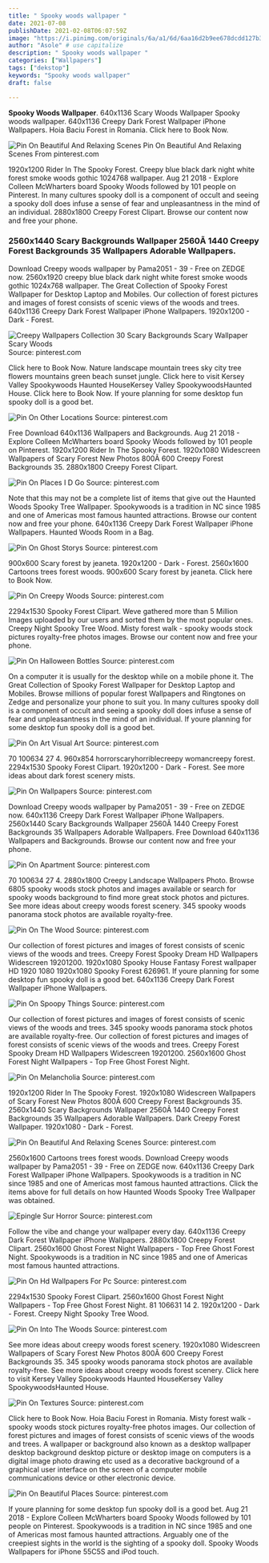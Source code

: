 ```yaml
---
title: " Spooky woods wallpaper "
date: 2021-07-08
publishDate: 2021-02-08T06:07:59Z
image: "https://i.pinimg.com/originals/6a/a1/6d/6aa16d2b9ee678dcdd127b3105fd299a.jpg"
author: "Asole" # use capitalize
description: " Spooky woods wallpaper "
categories: ["Wallpapers"]
tags: ["dekstop"]
keywords: "Spooky woods wallpaper"
draft: false

---
```



**Spooky Woods Wallpaper**. 640x1136 Scary Woods Wallpaper Spooky woods wallpaper. 640x1136 Creepy Dark Forest Wallpaper iPhone Wallpapers. Hoia Baciu Forest in Romania. Click here to Book Now.

![Pin On Beautiful And Relaxing Scenes](https://i.pinimg.com/originals/09/07/60/090760bff6d278feda4e371a2b44113e.jpg "Pin On Beautiful And Relaxing Scenes")
Pin On Beautiful And Relaxing Scenes From pinterest.com


1920x1200 Rider In The Spooky Forest. Creepy blue black dark night white forest smoke woods gothic 1024768 wallpaper. Aug 21 2018 - Explore Colleen McWharters board Spooky Woods followed by 101 people on Pinterest. In many cultures spooky doll is a component of occult and seeing a spooky doll does infuse a sense of fear and unpleasantness in the mind of an individual. 2880x1800 Creepy Forest Clipart. Browse our content now and free your phone.

### 2560x1440 Scary Backgrounds Wallpaper 2560Ã 1440 Creepy Forest Backgrounds 35 Wallpapers Adorable Wallpapers.

Download Creepy woods wallpaper by Pama2051 - 39 - Free on ZEDGE now. 2560x1920 creepy blue black dark night white forest smoke woods gothic 1024x768 wallpaper. The Great Collection of Spooky Forest Wallpaper for Desktop Laptop and Mobiles. Our collection of forest pictures and images of forest consists of scenic views of the woods and trees. 640x1136 Creepy Dark Forest Wallpaper iPhone Wallpapers. 1920x1200 - Dark - Forest.


![Creepy Wallpapers Collection 30 Scary Backgrounds Scary Wallpaper Scary Woods](https://i.pinimg.com/originals/2a/e6/b8/2ae6b87a4fe11c261f2caa81dd1e7ba4.jpg "Creepy Wallpapers Collection 30 Scary Backgrounds Scary Wallpaper Scary Woods")
Source: pinterest.com

Click here to Book Now. Nature landscape mountain trees sky city tree flowers mountains green beach sunset jungle. Click here to visit Kersey Valley Spookywoods Haunted HouseKersey Valley SpookywoodsHaunted House. Click here to Book Now. If youre planning for some desktop fun spooky doll is a good bet.

![Pin On Other Locations](https://i.pinimg.com/originals/6a/c5/1c/6ac51c0cb8cf5e1c173a2b52bdfd8ca6.png "Pin On Other Locations")
Source: pinterest.com

Free Download 640x1136 Wallpapers and Backgrounds. Aug 21 2018 - Explore Colleen McWharters board Spooky Woods followed by 101 people on Pinterest. 1920x1200 Rider In The Spooky Forest. 1920x1080 Widescreen Wallpapers of Scary Forest New Photos 800Ã 600 Creepy Forest Backgrounds 35. 2880x1800 Creepy Forest Clipart.

![Pin On Places I D Go](https://i.pinimg.com/originals/3d/1e/d4/3d1ed43517f666087f197418c60d9059.jpg "Pin On Places I D Go")
Source: pinterest.com

Note that this may not be a complete list of items that give out the Haunted Woods Spooky Tree Wallpaper. Spookywoods is a tradition in NC since 1985 and one of Americas most famous haunted attractions. Browse our content now and free your phone. 640x1136 Creepy Dark Forest Wallpaper iPhone Wallpapers. Haunted Woods Room in a Bag.

![Pin On Ghost Storys](https://i.pinimg.com/originals/40/8c/6e/408c6edbf35c0e620b2afbcd54b94ec5.jpg "Pin On Ghost Storys")
Source: pinterest.com

900x600 Scary forest by jeaneta. 1920x1200 - Dark - Forest. 2560x1600 Cartoons trees forest woods. 900x600 Scary forest by jeaneta. Click here to Book Now.

![Pin On Creepy Woods](https://i.pinimg.com/736x/27/2b/d9/272bd9e78b44d7b3369fd2be5a929b71.jpg "Pin On Creepy Woods")
Source: pinterest.com

2294x1530 Spooky Forest Clipart. Weve gathered more than 5 Million Images uploaded by our users and sorted them by the most popular ones. Creepy Night Spooky Tree Wood. Misty forest walk - spooky woods stock pictures royalty-free photos images. Browse our content now and free your phone.

![Pin On Halloween Bottles](https://i.pinimg.com/originals/08/80/88/0880887d366bb64dbce61b4743d417a2.jpg "Pin On Halloween Bottles")
Source: pinterest.com

On a computer it is usually for the desktop while on a mobile phone it. The Great Collection of Spooky Forest Wallpaper for Desktop Laptop and Mobiles. Browse millions of popular forest Wallpapers and Ringtones on Zedge and personalize your phone to suit you. In many cultures spooky doll is a component of occult and seeing a spooky doll does infuse a sense of fear and unpleasantness in the mind of an individual. If youre planning for some desktop fun spooky doll is a good bet.

![Pin On Art Visual Art](https://i.pinimg.com/originals/c3/e8/57/c3e857f3e51ec68ed0de62b8ad6e1404.jpg "Pin On Art Visual Art")
Source: pinterest.com

70 100634 27 4. 960x854 horrorscaryhorriblecreepy womancreepy forest. 2294x1530 Spooky Forest Clipart. 1920x1200 - Dark - Forest. See more ideas about dark forest scenery mists.

![Pin On Wallpapers](https://i.pinimg.com/originals/ab/22/31/ab22314f6f7af95649446cecb8e8c19a.jpg "Pin On Wallpapers")
Source: pinterest.com

Download Creepy woods wallpaper by Pama2051 - 39 - Free on ZEDGE now. 640x1136 Creepy Dark Forest Wallpaper iPhone Wallpapers. 2560x1440 Scary Backgrounds Wallpaper 2560Ã 1440 Creepy Forest Backgrounds 35 Wallpapers Adorable Wallpapers. Free Download 640x1136 Wallpapers and Backgrounds. Browse our content now and free your phone.

![Pin On Apartment](https://i.pinimg.com/originals/bd/1a/a7/bd1aa748204a42008824dc1880781696.jpg "Pin On Apartment")
Source: pinterest.com

70 100634 27 4. 2880x1800 Creepy Landscape Wallpapers Photo. Browse 6805 spooky woods stock photos and images available or search for spooky woods background to find more great stock photos and pictures. See more ideas about creepy woods forest scenery. 345 spooky woods panorama stock photos are available royalty-free.

![Pin On The Wood](https://i.pinimg.com/originals/49/36/62/49366223270fe7f4d7c0173ccc5b97ea.jpg "Pin On The Wood")
Source: pinterest.com

Our collection of forest pictures and images of forest consists of scenic views of the woods and trees. Creepy Forest Spooky Dream HD Wallpapers Widescreen 19201200. 1920x1080 Spooky House Fantasy Forest wallpaper HD 1920 1080 1920x1080 Spooky Forest 626961. If youre planning for some desktop fun spooky doll is a good bet. 640x1136 Creepy Dark Forest Wallpaper iPhone Wallpapers.

![Pin On Spoopy Things](https://i.pinimg.com/originals/3e/73/0b/3e730b3bcee0f666383a344d472324ec.jpg "Pin On Spoopy Things")
Source: pinterest.com

Our collection of forest pictures and images of forest consists of scenic views of the woods and trees. 345 spooky woods panorama stock photos are available royalty-free. Our collection of forest pictures and images of forest consists of scenic views of the woods and trees. Creepy Forest Spooky Dream HD Wallpapers Widescreen 19201200. 2560x1600 Ghost Forest Night Wallpapers - Top Free Ghost Forest Night.

![Pin On Melancholia](https://i.pinimg.com/originals/fa/7e/d3/fa7ed3a0a1b9f674eb2232e16c4c3dd0.jpg "Pin On Melancholia")
Source: pinterest.com

1920x1200 Rider In The Spooky Forest. 1920x1080 Widescreen Wallpapers of Scary Forest New Photos 800Ã 600 Creepy Forest Backgrounds 35. 2560x1440 Scary Backgrounds Wallpaper 2560Ã 1440 Creepy Forest Backgrounds 35 Wallpapers Adorable Wallpapers. Dark Creepy Forest Wallpaper. 1920x1080 - Dark - Forest.

![Pin On Beautiful And Relaxing Scenes](https://i.pinimg.com/originals/09/07/60/090760bff6d278feda4e371a2b44113e.jpg "Pin On Beautiful And Relaxing Scenes")
Source: pinterest.com

2560x1600 Cartoons trees forest woods. Download Creepy woods wallpaper by Pama2051 - 39 - Free on ZEDGE now. 640x1136 Creepy Dark Forest Wallpaper iPhone Wallpapers. Spookywoods is a tradition in NC since 1985 and one of Americas most famous haunted attractions. Click the items above for full details on how Haunted Woods Spooky Tree Wallpaper was obtained.

![Epingle Sur Horror](https://i.pinimg.com/originals/d0/f7/01/d0f701b589300dc6b2e838cae4aa1e96.jpg "Epingle Sur Horror")
Source: pinterest.com

Follow the vibe and change your wallpaper every day. 640x1136 Creepy Dark Forest Wallpaper iPhone Wallpapers. 2880x1800 Creepy Forest Clipart. 2560x1600 Ghost Forest Night Wallpapers - Top Free Ghost Forest Night. Spookywoods is a tradition in NC since 1985 and one of Americas most famous haunted attractions.

![Pin On Hd Wallpapers For Pc](https://i.pinimg.com/originals/30/c3/03/30c303cd24d49eb8504d0fb3ad98dfe1.jpg "Pin On Hd Wallpapers For Pc")
Source: pinterest.com

2294x1530 Spooky Forest Clipart. 2560x1600 Ghost Forest Night Wallpapers - Top Free Ghost Forest Night. 81 106631 14 2. 1920x1200 - Dark - Forest. Creepy Night Spooky Tree Wood.

![Pin On Into The Woods](https://i.pinimg.com/originals/ac/2f/6f/ac2f6f3886f0039d774c263c432222db.jpg "Pin On Into The Woods")
Source: pinterest.com

See more ideas about creepy woods forest scenery. 1920x1080 Widescreen Wallpapers of Scary Forest New Photos 800Ã 600 Creepy Forest Backgrounds 35. 345 spooky woods panorama stock photos are available royalty-free. See more ideas about creepy woods forest scenery. Click here to visit Kersey Valley Spookywoods Haunted HouseKersey Valley SpookywoodsHaunted House.

![Pin On Textures](https://i.pinimg.com/originals/b1/5d/1b/b15d1b822a2654448b7dfc04962bd096.png "Pin On Textures")
Source: pinterest.com

Click here to Book Now. Hoia Baciu Forest in Romania. Misty forest walk - spooky woods stock pictures royalty-free photos images. Our collection of forest pictures and images of forest consists of scenic views of the woods and trees. A wallpaper or background also known as a desktop wallpaper desktop background desktop picture or desktop image on computers is a digital image photo drawing etc used as a decorative background of a graphical user interface on the screen of a computer mobile communications device or other electronic device.

![Pin On Beautiful Places](https://i.pinimg.com/originals/6a/a1/6d/6aa16d2b9ee678dcdd127b3105fd299a.jpg "Pin On Beautiful Places")
Source: pinterest.com

If youre planning for some desktop fun spooky doll is a good bet. Aug 21 2018 - Explore Colleen McWharters board Spooky Woods followed by 101 people on Pinterest. Spookywoods is a tradition in NC since 1985 and one of Americas most famous haunted attractions. Arguably one of the creepiest sights in the world is the sighting of a spooky doll. Spooky Woods Wallpapers for iPhone 55C5S and iPod touch.

